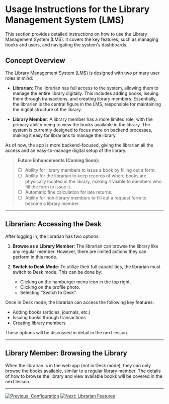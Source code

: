 # Usage Instructions for the Library Management System (LMS)

This section provides detailed instructions on how to use the Library Management System (LMS). It covers the key features, such as managing books and users, and navigating the system's dashboards.

## Concept Overview

The Library Management System (LMS) is designed with two primary user roles in mind:

- **Librarian**: The librarian has full access to the system, allowing them to manage the entire library digitally. This includes adding books, issuing them through transactions, and creating library members. Essentially, the librarian is the central figure in the LMS, responsible for maintaining the digital structure of the library.

- **Library Member**: A library member has a more limited role, with the primary ability being to view the books available in the library. The system is currently designed to focus more on backend processes, making it easy for librarians to manage the library.

As of now, the app is more backend-focused, giving the librarian all the access and an easy-to-manage digital setup of the library.

> **Future Enhancements (Coming Soon):**
> - [ ] Ability for library members to issue a book by filling out a form.
> - [ ] Ability for the librarian to keep records of where books are physically located in the library, making it visible to members who fill the form to issue it.
> - [ ] Automatic fine calculation for late returns.
> - [ ] Ability for non-library members to fill out a request form to become a library member.

---

## Librarian: Accessing the Desk

After logging in, the librarian has two options:

1. **Browse as a Library Member**: The librarian can browse the library like any regular member. However, there are limited actions they can perform in this mode.

2. **Switch to Desk Mode**: To utilize their full capabilities, the librarian must switch to Desk mode. This can be done by:
   - Clicking on the hamburger menu icon in the top right.
   - Clicking on the profile photo.
   - Selecting "Switch to Desk".

Once in Desk mode, the librarian can access the following key features:
- Adding books (articles, journals, etc.)
- Issuing books through transactions
- Creating library members

These options will be discussed in detail in the next lesson.

---

## Library Member: Browsing the Library

When the librarian is in the web app (not in Desk mode), they can only browse the books available, similar to a regular library member. The details of how to browse the library and view available books will be covered in the next lesson.

---

[![Previous: Configuration](https://img.shields.io/badge/Previous-Configuration-blue?style=for-the-badge)](configuration.md)
[![Next: Librarian Features](https://img.shields.io/badge/Next-Librarian%20Features-blue?style=for-the-badge)](librarian-features.md)
